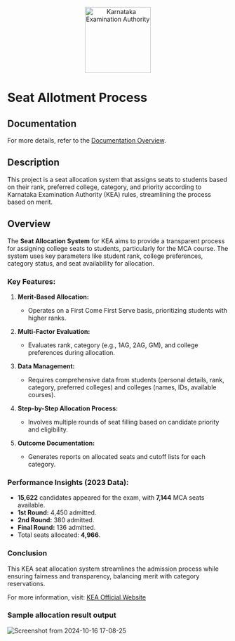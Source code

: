 <p align="center">
    <img src="https://github.com/user-attachments/assets/46a5582d-64bb-4943-80eb-0b92d54740ec" alt="Karnataka Examination Authority" width="150"/>
</p>

# Seat Allotment Process

## Documentation
For more details, refer to the [Documentation Overview](https://docs.google.com/document/d/1Hvexg4bYJE3dR4D8qfbN8_UiG5Wa8zVPIgNJe1SioUs/edit?usp=sharing).

## Description
This project is a seat allocation system that assigns seats to students based on their rank, preferred college, category, and priority according to Karnataka Examination Authority (KEA) rules, streamlining the process based on merit.

## Overview
The **Seat Allocation System** for KEA aims to provide a transparent process for assigning college seats to students, particularly for the MCA course. The system uses key parameters like student rank, college preferences, category status, and seat availability for allocation.

### Key Features:

1. **Merit-Based Allocation:** 
   - Operates on a First Come First Serve basis, prioritizing students with higher ranks.

2. **Multi-Factor Evaluation:** 
   - Evaluates rank, category (e.g., 1AG, 2AG, GM), and college preferences during allocation.

3. **Data Management:** 
   - Requires comprehensive data from students (personal details, rank, category, preferred colleges) and colleges (names, IDs, available courses).

4. **Step-by-Step Allocation Process:** 
   - Involves multiple rounds of seat filling based on candidate priority and eligibility.

5. **Outcome Documentation:** 
   - Generates reports on allocated seats and cutoff lists for each category.

### Performance Insights (2023 Data):
- **15,622** candidates appeared for the exam, with **7,144** MCA seats available.
- **1st Round:** 4,450 admitted.
- **2nd Round:** 380 admitted.
- **Final Round:** 136 admitted.
- Total seats allocated: **4,966**.

### Conclusion
This KEA seat allocation system streamlines the admission process while ensuring fairness and transparency, balancing merit with category reservations.

For more information, visit: [KEA Official Website](https://cetonline.karnataka.gov.in/kea/)

### Sample allocation result output

![Screenshot from 2024-10-16 17-08-25](https://github.com/user-attachments/assets/99c8f33a-78d7-4b95-afa0-14dc3ce65b3e)

